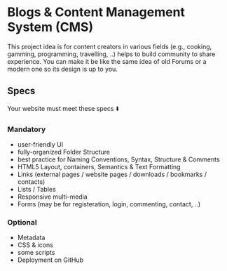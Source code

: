 # Blogs & Content Management System (CMS)
This project idea is for content creators in various fields (e.g., cooking, gamming, programming, travelling, ..) helps to build community to share experience. You can make it be like the same idea of old Forums or a modern one so its design is up to you.

## Specs
Your website must meet these specs ⬇️

### Mandatory
- user-friendly UI
- fully-organized Folder Structure
- best practice for Naming Conventions, Syntax, Structure & Comments
- HTML5 Layout, containers, Semantics & Text Formatting
- Links (external pages / website pages / downloads / bookmarks / contacts)
- Lists / Tables
- Responsive multi-media
- Forms (may be for registeration, login, commenting, contact, ..)

### Optional
- Metadata
- CSS & icons
- some scripts
- Deployment on GitHub
